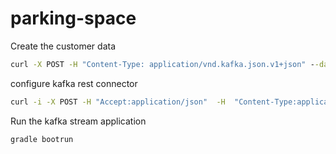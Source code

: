 # parking-space


Create the customer data 
````bat 
curl -X POST -H "Content-Type: application/vnd.kafka.json.v1+json" --data @config/userdata.json "http://localhost:8082/topics/customer-location"
````

configure kafka rest connector
````bat
curl -i -X POST -H "Accept:application/json"  -H  "Content-Type:application/json" http://localhost:8083/connectors -d @config/parkingservice.json
````

Run the kafka stream application
````bat
gradle bootrun
````